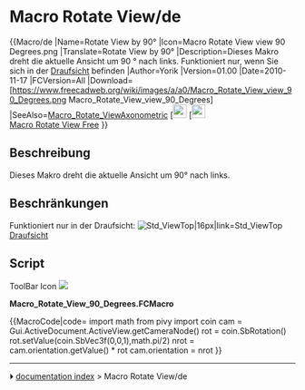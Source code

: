 # Macro Rotate View/de
{{Macro/de
|Name=Rotate View by 90°
|Icon=Macro Rotate View view 90 Degrees.png
|Translate=Rotate View by 90°
|Description=Dieses Makro dreht die aktuelle Ansicht um 90 ° nach links. Funktioniert nur, wenn Sie sich in der [Draufsicht](Std_ViewTop/de.md) befinden
|Author=Yorik
|Version=01.00
|Date=2010-11-17
|FCVersion=All
|Download=[https://www.freecadweb.org/wiki/images/a/a0/Macro_Rotate_View_view_90_Degrees.png Macro_Rotate_View_view_90_Degrees]
|SeeAlso=[Macro_Rotate_ViewAxonometric](Macro_Rotate_ViewAxonometric/de.md) [<img src=images/Macro_Rotate_View_with_Z_pointing_upwards_.png style="width:24px"> [<img src=images/Macro_Rotate_View_with_Y_pointing_upwards_.png style="width:24px"><br />[Macro Rotate View Free](Macro_Rotate_View_Free/de.md)
}}

## Beschreibung

Dieses Makro dreht die aktuelle Ansicht um 90° nach links.

## Beschränkungen

Funktioniert nur in der Draufsicht: ![Std_ViewTop\|16px\|link=Std_ViewTop](images/View-top.svg ) [Draufsicht](Std_ViewTop/de.md)

## Script

ToolBar Icon ![](images/Macro_Rotate_View_view_90_Degrees.png )

**Macro_Rotate_View_90_Degrees.FCMacro**


{{MacroCode|code=
import math
from pivy import coin
cam = Gui.ActiveDocument.ActiveView.getCameraNode()
rot = coin.SbRotation()
rot.setValue(coin.SbVec3f(0,0,1),math.pi/2)
nrot = cam.orientation.getValue() * rot
cam.orientation = nrot
}}



---
⏵ [documentation index](../README.md) > Macro Rotate View/de
